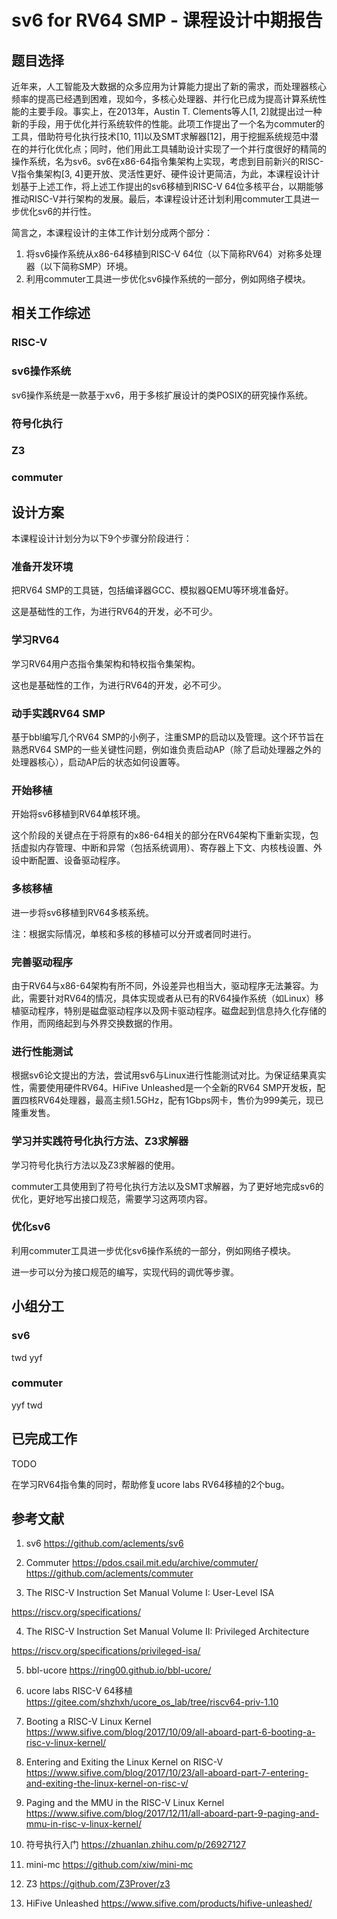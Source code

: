 # sv6 for RV64 SMP - 课程设计中期报告

## 题目选择

近年来，人工智能及大数据的众多应用为计算能力提出了新的需求，而处理器核心频率的提高已经遇到困难，现如今，多核心处理器、并行化已成为提高计算系统性能的主要手段。事实上，在2013年，Austin T. Clements等人[1, 2]就提出过一种新的手段，用于优化并行系统软件的性能。此项工作提出了一个名为commuter的工具，借助符号化执行技术[10, 11]以及SMT求解器[12]，用于挖掘系统规范中潜在的并行化优化点；同时，他们用此工具辅助设计实现了一个并行度很好的精简的操作系统，名为sv6。sv6在x86-64指令集架构上实现，考虑到目前新兴的RISC-V指令集架构[3, 4]更开放、灵活性更好、硬件设计更简洁，为此，本课程设计计划基于上述工作，将上述工作提出的sv6移植到RISC-V 64位多核平台，以期能够推动RISC-V并行架构的发展。最后，本课程设计还计划利用commuter工具进一步优化sv6的并行性。

简言之，本课程设计的主体工作计划分成两个部分：

1. 将sv6操作系统从x86-64移植到RISC-V 64位（以下简称RV64）对称多处理器（以下简称SMP）环境。
2. 利用commuter工具进一步优化sv6操作系统的一部分，例如网络子模块。

## 相关工作综述

### RISC-V

### sv6操作系统
sv6操作系统是一款基于xv6，用于多核扩展设计的类POSIX的研究操作系统。

### 符号化执行

### Z3

### commuter

## 设计方案

本课程设计计划分为以下9个步骤分阶段进行：

### 准备开发环境

把RV64 SMP的工具链，包括编译器GCC、模拟器QEMU等环境准备好。

这是基础性的工作，为进行RV64的开发，必不可少。

### 学习RV64

学习RV64用户态指令集架构和特权指令集架构。

这也是基础性的工作，为进行RV64的开发，必不可少。

### 动手实践RV64 SMP

基于bbl编写几个RV64 SMP的小例子，注重SMP的启动以及管理。这个环节旨在熟悉RV64 SMP的一些关键性问题，例如谁负责启动AP（除了启动处理器之外的处理器核心），启动AP后的状态如何设置等。

### 开始移植

开始将sv6移植到RV64单核环境。

这个阶段的关键点在于将原有的x86-64相关的部分在RV64架构下重新实现，包括虚拟内存管理、中断和异常（包括系统调用）、寄存器上下文、内核栈设置、外设中断配置、设备驱动程序。

### 多核移植

进一步将sv6移植到RV64多核系统。

注：根据实际情况，单核和多核的移植可以分开或者同时进行。

### 完善驱动程序

由于RV64与x86-64架构有所不同，外设差异也相当大，驱动程序无法兼容。为此，需要针对RV64的情况，具体实现或者从已有的RV64操作系统（如Linux）移植驱动程序，特别是磁盘驱动程序以及网卡驱动程序。磁盘起到信息持久化存储的作用，而网络起到与外界交换数据的作用。

### 进行性能测试

根据sv6论文提出的方法，尝试用sv6与Linux进行性能测试对比。为保证结果真实性，需要使用硬件RV64。HiFive Unleashed是一个全新的RV64 SMP开发板，配置四核RV64处理器，最高主频1.5GHz，配有1Gbps网卡，售价为999美元，现已隆重发售。

### 学习并实践符号化执行方法、Z3求解器

学习符号化执行方法以及Z3求解器的使用。

commuter工具使用到了符号化执行方法以及SMT求解器，为了更好地完成sv6的优化，更好地写出接口规范，需要学习这两项内容。

### 优化sv6

利用commuter工具进一步优化sv6操作系统的一部分，例如网络子模块。

进一步可以分为接口规范的编写，实现代码的调优等步骤。

## 小组分工

### sv6

twd yyf

### commuter

yyf twd

## 已完成工作

TODO

在学习RV64指令集的同时，帮助修复ucore labs RV64移植的2个bug。

## 参考文献

1. sv6
  https://github.com/aclements/sv6

2. Commuter
  https://pdos.csail.mit.edu/archive/commuter/
  https://github.com/aclements/commuter

3. The RISC-V Instruction Set Manual Volume I: User-Level ISA

  https://riscv.org/specifications/

4. The RISC-V Instruction Set Manual Volume II: Privileged Architecture

  https://riscv.org/specifications/privileged-isa/

5. bbl-ucore
  https://ring00.github.io/bbl-ucore/

6. ucore labs RISC-V 64移植
  https://gitee.com/shzhxh/ucore_os_lab/tree/riscv64-priv-1.10

7. Booting a RISC-V Linux Kernel
  https://www.sifive.com/blog/2017/10/09/all-aboard-part-6-booting-a-risc-v-linux-kernel/

8. Entering and Exiting the Linux Kernel on RISC-V
  https://www.sifive.com/blog/2017/10/23/all-aboard-part-7-entering-and-exiting-the-linux-kernel-on-risc-v/

9. Paging and the MMU in the RISC-V Linux Kernel
  https://www.sifive.com/blog/2017/12/11/all-aboard-part-9-paging-and-mmu-in-risc-v-linux-kernel/

10. 符号执行入门
  https://zhuanlan.zhihu.com/p/26927127

11. mini-mc
    https://github.com/xiw/mini-mc

12. Z3
    https://github.com/Z3Prover/z3

13. HiFive Unleashed
    https://www.sifive.com/products/hifive-unleashed/

